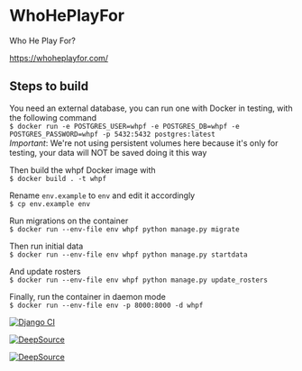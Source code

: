 # WhoHePlayFor
Who He Play For?

https://whoheplayfor.com/

## Steps to build
You need an external database, you can run one with Docker in testing, with the following command  
`$ docker run -e POSTGRES_USER=whpf -e POSTGRES_DB=whpf -e POSTGRES_PASSWORD=whpf -p 5432:5432 postgres:latest`  
*Important*: We're not using persistent volumes here because it's only for testing, your data will NOT be saved doing it this way

Then build the whpf Docker image with  
`$ docker build . -t whpf`

Rename `env.example` to `env` and edit it accordingly  
`$ cp env.example env`

Run migrations on the container  
`$ docker run --env-file env whpf python manage.py migrate`

Then run initial data  
`$ docker run --env-file env whpf python manage.py startdata`

And update rosters  
`$ docker run --env-file env whpf python manage.py update_rosters`

Finally, run the container in daemon mode  
`$ docker run --env-file env -p 8000:8000 -d whpf`


[![Django CI](https://github.com/fepe55/whoheplayfor/actions/workflows/main.yml/badge.svg)](https://github.com/fepe55/whoheplayfor/actions/workflows/main.yml)

[![DeepSource](https://deepsource.io/gh/fepe55/whoheplayfor.svg/?label=active+issues&show_trend=true)](https://deepsource.io/gh/fepe55/whoheplayfor/?ref=repository-badge)

[![DeepSource](https://deepsource.io/gh/fepe55/whoheplayfor.svg/?label=resolved+issues&show_trend=true)](https://deepsource.io/gh/fepe55/whoheplayfor/?ref=repository-badge)
